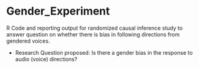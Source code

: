 # Gender_Experiment
R Code and reporting output for randomized causal inference study to answer question on whether there is bias in following directions from gendered voices. 

- Research Question proposed: Is there a gender bias in the response to audio (voice) directions?
